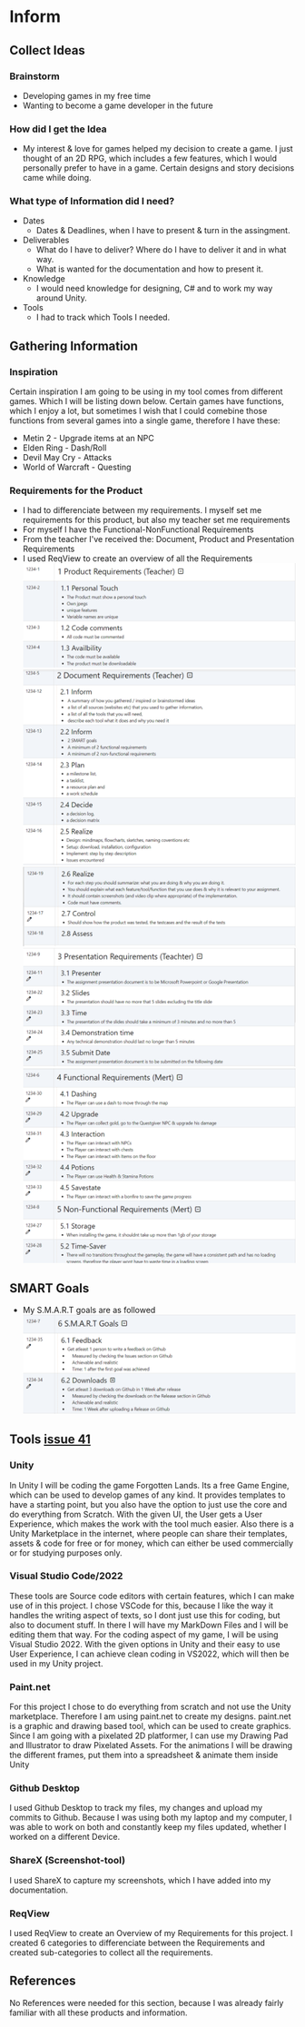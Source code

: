 # Inform
## Collect Ideas
### Brainstorm
* Developing games in my free time
* Wanting to become a game developer in the future

### How did I get the Idea
* My interest & love for games helped my decision to create a game. I just thought of an 2D RPG, which includes a few features, which I would personally prefer to have in a game. Certain designs and story decisions came while doing.

### What type of Information did I need?
* Dates
    * Dates & Deadlines, when I have to present & turn in the assingment.
* Deliverables
    * What do I have to deliver? Where do I have to deliver it and in what way.
    * What is wanted for the documentation and how to present it.
* Knowledge
    * I would need knowledge for designing, C# and to work my way around Unity.
* Tools
    * I had to track which Tools I needed.

## Gathering Information

### Inspiration
Certain inspiration I am going to be using in my tool comes from different games. Which I will be listing down below. Certain games have functions, which I enjoy a lot, but sometimes I wish that I could comebine those functions from several games into a single game, therefore I have these:
* Metin 2 - Upgrade items at an NPC
* Elden Ring - Dash/Roll
* Devil May Cry - Attacks
* World of Warcraft - Questing

### Requirements for the Product
* I had to differenciate between my requirements. I myself set me requirements for this product, but also my teacher set me requirements
* For myself I have the Functional-NonFunctional Requirements
* From the teacher I've received the: Document, Product and Presentation Requirements
* I used ReqView to create an overview of all the Requirements
![Product Requirements][PDR]
![Document Requirements][DR01]
![Document Requirements 2][DR02]
![Presentation Requirements][PR]
![Functional Requirements][FR]


## SMART Goals
* My S.M.A.R.T goals are as followed
![Smart Goals][SG]

## Tools [issue 41]

### Unity
In Unity I will be coding the game Forgotten Lands. Its a free Game Engine, which can be used to develop games of any kind. It provides templates to have a starting point, but you also have the option to just use the core and do everything from Scratch. With the given UI, the User gets a User Experience, which makes the work with the tool much easier. Also there is a Unity Marketplace in the internet, where people can share their templates, assets & code for free or for money, which can either be used commercially or for studying purposes only.

### Visual Studio Code/2022
These tools are Source code editors with certain features, which I can make use of in this project. I chose VSCode for this, because I like the way it handles the writing aspect of texts, so I dont just use this for coding, but also to document stuff. In there I will have my MarkDown Files and I will be editing them that way. For the coding aspect of my game, I will be using Visual Studio 2022. With the given options in Unity and their easy to use User Experience, I can achieve clean coding in VS2022, which will then be used in my Unity project.

### Paint.net
For this project I chose to do everything from scratch and not use the Unity marketplace. Therefore I am using paint.net to create my designs. paint.net is a graphic and drawing based tool, which can be used to create graphics. Since I am going with a pixelated 2D platformer, I can use my Drawing Pad and Illustrator to draw Pixelated Assets. For the animations I will be drawing the different frames, put them into a spreadsheet & animate them inside Unity

### Github Desktop
I used Github Desktop to track my files, my changes and upload my commits to Github. Because I was using both my laptop and my computer, I was able to work on both and constantly keep my files updated, whether I worked on a different Device.

### ShareX (Screenshot-tool)
I used ShareX to capture my screenshots, which I have added into my documentation.

### ReqView
I used ReqView to create an Overview of my Requirements for this project. I created 6 categories to differenciate between the Requirements and created sub-categories to collect all the requirements.

## References
No References were needed for this section, because I was already fairly familiar with all these products and information.


[issue 41]: https://github.com/MysterionNY/m431_ap24a_ForgottenLands/issues/41


[DR01]: ../02_Resources/Images/01_DocumentRequirements01.png
[DR02]: ../02_Resources/Images/01_DocumentRequirements02.png
[FR]: ../02_Resources/Images/01_FunctionalRequirements.png
[PR]: ../02_Resources/Images/01_PresentationRequirements.png
[PDR]: ../02_Resources/Images/01_ProductRequirements.png
[SG]: ../02_Resources/Images/01_SmartGoals.png
